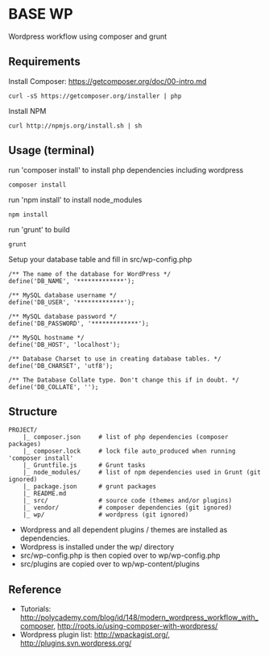 # BASE WP

Wordpress workflow using composer and grunt


## Requirements
Install Composer: https://getcomposer.org/doc/00-intro.md
```
curl -sS https://getcomposer.org/installer | php
```
Install NPM
```
curl http://npmjs.org/install.sh | sh
```


## Usage (terminal)

run 'composer install' to install php dependencies including wordpress
```
composer install
```
run 'npm install' to install node_modules
```
npm install
```
run 'grunt' to build
```
grunt
```
Setup your database table and fill in src/wp-config.php
```
/** The name of the database for WordPress */
define('DB_NAME', '*************');

/** MySQL database username */
define('DB_USER', '*************');

/** MySQL database password */
define('DB_PASSWORD', '*************');

/** MySQL hostname */
define('DB_HOST', 'localhost');

/** Database Charset to use in creating database tables. */
define('DB_CHARSET', 'utf8');

/** The Database Collate type. Don't change this if in doubt. */
define('DB_COLLATE', '');
```


## Structure
```
PROJECT/
	|_ composer.json     # list of php dependencies (composer packages)
	|_ composer.lock     # lock file auto_produced when running 'composer install'
	|_ Gruntfile.js      # Grunt tasks
	|_ node_modules/     # list of npm dependencies used in Grunt (git ignored)
	|_ package.json      # grunt packages
	|_ README.md
	|_ src/              # source code (themes and/or plugins)
	|_ vendor/           # composer dependencies (git ignored)
	|_ wp/               # wordpress (git ignored)
```

- Wordpress and all dependent plugins / themes are installed as dependencies.
- Wordpress is installed under the wp/ directory
- src/wp-config.php is then copied over to wp/wp-config.php
- src/plugins are copied over to wp/wp-content/plugins



## Reference
- Tutorials: http://polycademy.com/blog/id/148/modern_wordpress_workflow_with_composer, http://roots.io/using-composer-with-wordpress/
- Wordpress plugin list: http://wpackagist.org/, http://plugins.svn.wordpress.org/
